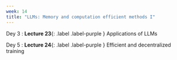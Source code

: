 ```yaml
---
week: 14
title: "LLMs: Memory and computation efficient methods I"
---
```


Dey 3
: **Lecture 23**{: .label .label-purple } Applications of LLMs

Dey 5
: **Lecture 24**{: .label .label-purple } Efficient and decentralized training
